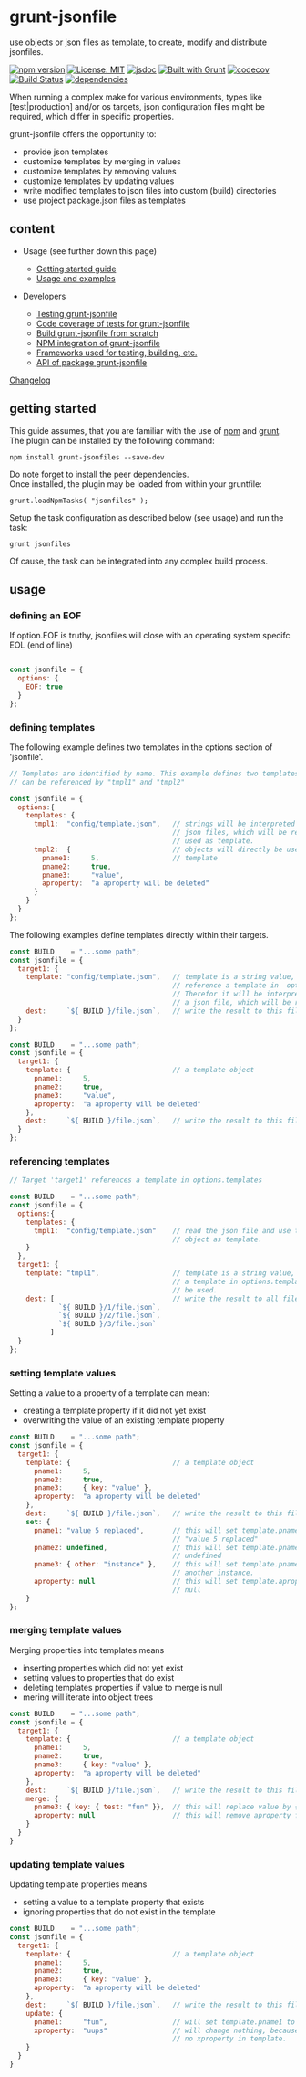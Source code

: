# grunt-jsonfile

use objects or json files as template, to create, modify and distribute jsonfiles.  

[![npm version](https://img.shields.io/npm/v/grunt-jsonfile?color=blue)](https://www.npmjs.com/package/grunt-jsonfile)
[![License: MIT](https://img.shields.io/badge/License-MIT-blue.svg)](https://opensource.org/licenses/MIT)
[![jsdoc](https://img.shields.io/static/v1?label=jsdoc&message=%20api%20&color=blue)](https://jsdoc.app/)
[![Built with Grunt](https://cdn.gruntjs.com/builtwith.svg)](https://gruntjs.com/)
[![codecov](https://codecov.io/gh/db-developer/grunt-jsonfile/branch/master/graph/badge.svg)](https://codecov.io/gh/db-developer/grunt-jsonfile)
[![Build Status](https://travis-ci.com/db-developer/grunt-jsonfile.svg?branch=master)](https://travis-ci.com/db-developer/grunt-jsonfile)
[![dependencies](https://img.shields.io/librariesio/release/npm/grunt-jsonfile)](https://libraries.io/)

When running a complex make for various environments, types like [test|production]
and/or os targets, json configuration files might be required, which differ in
specific properties.  

grunt-jsonfile offers the opportunity to:

* provide json templates
* customize templates by merging in values
* customize templates by removing values
* customize templates by updating values
* write modified templates to json files into custom (build) directories
* use project package.json files as templates

## content ##

* Usage (see further down this page)
  * [Getting started guide](#getting-started)
  * [Usage and examples](#usage)

* Developers
  * [Testing grunt-jsonfile](docs/grunt.md#testing)
  * [Code coverage of tests for grunt-jsonfile](docs/grunt.md#code-coverage)
  * [Build grunt-jsonfile from scratch](docs/grunt.md#building)
  * [NPM integration of grunt-jsonfile](docs/grunt.md#npm_integration)
  * [Frameworks used for testing, building, etc.](docs/frameworks.md)
  * [API of package grunt-jsonfile](docs/api.index.md)

[Changelog](CHANGELOG.md)

## getting started ##

This guide assumes, that you are familiar with the use of [npm](https://npmjs.com "Homepage of npm") and [grunt](https://gruntjs.com "Homepage of grunt").  
The plugin can be installed by the following command:

<code>npm install grunt-jsonfiles --save-dev</code>

Do note forget to install the peer dependencies.  
Once installed, the plugin may be loaded from within your gruntfile:

<code>grunt.loadNpmTasks( "jsonfiles" );</code>

Setup the task configuration as described below (see usage) and run the task:

<code>grunt jsonfiles</code>

Of cause, the task can be integrated into any complex build process.

## usage ##

### defining an EOF ###

If option.EOF is truthy, jsonfiles will close with an operating system specifc
EOL (end of line)

```javascript

const jsonfile = {
  options: {
    EOF: true
  }
};
```

### defining templates ###

The following example defines two templates in the options section of 'jsonfile'.

```javascript
// Templates are identified by name. This example defines two templates, which
// can be referenced by "tmpl1" and "tmpl2"

const jsonfile = {
  options:{
    templates: {
      tmpl1:  "config/template.json",   // strings will be interpreted as path to
                                        // json files, which will be required and
                                        // used as template.
      tmpl2:  {                         // objects will directly be used as
        pname1:     5,                  // template
        pname2:     true,
        pname3:     "value",
        aproperty:  "a aproperty will be deleted"
      }
    }
  }
};
```

The following examples define templates directly within their targets.

```javascript
const BUILD    = "...some path";
const jsonfile = {
  target1: {
    template: "config/template.json",   // template is a string value, and does not
                                        // reference a template in  options.templates.
                                        // Therefor it will be interpreted as path to
                                        // a json file, which will be required.
    dest:     `${ BUILD }/file.json`,   // write the result to this file.
  }
};
```

```javascript
const BUILD    = "...some path";
const jsonfile = {
  target1: {
    template: {                         // a template object
      pname1:     5,
      pname2:     true,
      pname3:     "value",
      aproperty:  "a aproperty will be deleted"
    },
    dest:     `${ BUILD }/file.json`,   // write the result to this file.
  }
};
```

### referencing templates ###

```javascript
// Target 'target1' references a template in options.templates

const BUILD    = "...some path";
const jsonfile = {
  options:{
    templates: {
      tmpl1:  "config/template.json"    // read the json file and use the resulting
                                        // object as template.
    }
  },
  target1: {
    template: "tmpl1",                  // template is a string value, and references
                                        // a template in options.templates which will
                                        // be used.
    dest: [                             // write the result to all files in this array
            `${ BUILD }/1/file.json`,   
            `${ BUILD }/2/file.json`,
            `${ BUILD }/3/file.json`
          ]
  }
};
```

### setting template values ###

Setting a value to a property of a template can mean:
* creating a template property if it did not yet exist
* overwriting the value of an existing template property

```javascript
const BUILD    = "...some path";
const jsonfile = {
  target1: {
    template: {                         // a template object
      pname1:     5,
      pname2:     true,
      pname3:     { key: "value" },
      aproperty:  "a aproperty will be deleted"
    },
    dest:     `${ BUILD }/file.json`,   // write the result to this file.
    set: {
      pname1: "value 5 replaced",       // this will set template.pname1 to
                                        // "value 5 replaced"
      pname2: undefined,                // this will set template.pname2 to
                                        // undefined
      pname3: { other: "instance" },    // this will set template.pname3 to
                                        // another instance.
      aproperty: null                   // this will set template.aproperty to
                                        // null
    }
};
```

### merging template values ###

Merging properties into templates means
* inserting properties which did not yet exist
* setting values to properties that do exist
* deleting templates properties if value to merge is null
* mering will iterate into object trees

```javascript
const BUILD    = "...some path";
const jsonfile = {
  target1: {
    template: {                         // a template object
      pname1:     5,
      pname2:     true,
      pname3:     { key: "value" },
      aproperty:  "a aproperty will be deleted"
    },
    dest:     `${ BUILD }/file.json`,   // write the result to this file.
    merge: {
      pname3: { key: { test: "fun" }},  // this will replace value by { test: "fun" }
      aproperty: null                   // this will remove aproperty from template
    }
  }
}

```

### updating template values ###

Updating template properties means
* setting a value to a template property that exists
* ignoring properties that do not exist in the template

```javascript
const BUILD    = "...some path";
const jsonfile = {
  target1: {
    template: {                         // a template object
      pname1:     5,
      pname2:     true,
      pname3:     { key: "value" },
      aproperty:  "a aproperty will be deleted"
    },
    dest:     `${ BUILD }/file.json`,   // write the result to this file.
    update: {
      pname1:     "fun",                // will set template.pname1 to "fun"
      xproperty:  "uups"                // will change nothing, because there is
                                        // no xproperty in template.      
    }
  }
}
```
